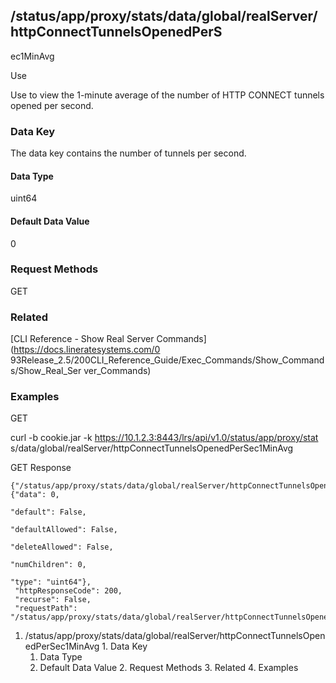 ## /status/app/proxy/stats/data/global/realServer/httpConnectTunnelsOpenedPerS
ec1MinAvg

Use

Use to view the 1-minute average of the number of HTTP CONNECT tunnels opened
per second.

### Data Key

The data key contains the number of tunnels per second.

#### Data Type

uint64

#### Default Data Value

0

### Request Methods

GET

### Related

[CLI Reference - Show Real Server Commands](https://docs.lineratesystems.com/0
93Release_2.5/200CLI_Reference_Guide/Exec_Commands/Show_Commands/Show_Real_Ser
ver_Commands)

### Examples

GET

curl -b cookie.jar -k https://10.1.2.3:8443/lrs/api/v1.0/status/app/proxy/stat
s/data/global/realServer/httpConnectTunnelsOpenedPerSec1MinAvg

GET Response

    
    {"/status/app/proxy/stats/data/global/realServer/httpConnectTunnelsOpenedPerSec1MinAvg": {"data": 0,
                                                                                               "default": False,
                                                                                               "defaultAllowed": False,
                                                                                               "deleteAllowed": False,
                                                                                               "numChildren": 0,
                                                                                               "type": "uint64"},
     "httpResponseCode": 200,
     "recurse": False,
     "requestPath": "/status/app/proxy/stats/data/global/realServer/httpConnectTunnelsOpenedPerSec1MinAvg"}
    

  1. /status/app/proxy/stats/data/global/realServer/httpConnectTunnelsOpenedPerSec1MinAvg
    1. Data Key
      1. Data Type
      2. Default Data Value
    2. Request Methods
    3. Related
    4. Examples

